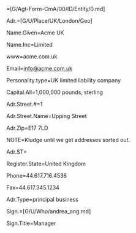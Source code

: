 =[G/Agt-Form-CmA/00/ID/Entity/0.md]

Adr.=[G/U/Place/UK/London/Geo]

Name.Given=Acme UK 

Name.Inc=Limited

www=acme.com.uk

Email=info@acme.com.uk

Personality.type=UK limited liability company

Capital.All=1,000,000 pounds, sterling

Adr.Street.#=1

Adr.Street.Name=Upping Street

Adr.Zip=E17 7LD

NOTE=Kludge until we get addresses sorted out.

Adr.ST=</i>

Register.State=United Kingdom

Phone=44.617.716.4536

Fax=44.617.345.1234

Adr.Type=principal business

Sign.=[G/U/Who/andrea_ang.md]

Sign.Title=Manager
